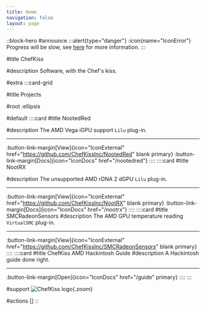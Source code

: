 ```yaml
---
title: Home
navigation: false
layout: page
---
```


::block-hero
#announce
:::alert{type="danger"}
:icon{name="IconError"} Progress will be slow, see [here](/nootedred#whys-development-not-as-active-now) for more information.
:::

#title
ChefKiss

#description
Software, with the Chef's kiss.

#extra
:::card-grid

#title
Projects

#root
:ellipsis

#default
  ::::card
  #title
  NootedRed

  #description
  The AMD Vega iGPU support `Lilu` plug-in.

  ----

  :button-link-margin[View]{icon="IconExternal" href="https://github.com/ChefKissInc/NootedRed" blank primary}
  :button-link-margin[Docs]{icon="IconDocs" href="/nootedred"}
  ::::
  ::::card
  #title
  NootRX

  #description
  The unsupported AMD rDNA 2 dGPU `Lilu` plug-in.

  ----

  :button-link-margin[View]{icon="IconExternal" href="https://github.com/ChefKissInc/NootRX" blank primary}
  :button-link-margin[Docs]{icon="IconDocs" href="/nootrx"}
  ::::
  ::::card
  #title
  SMCRadeonSensors
  #description
  The AMD GPU temperature reading `VirtualSMC` plug-in.

  ----

  :button-link-margin[View]{icon="IconExternal" href="https://github.com/ChefKissInc/SMCRadeonSensors" blank primary}
  ::::
  ::::card
  #title
  ChefKiss AMD Hackintosh Guide
  #description
  A Hackintosh guide done right.

  ----

  :button-link-margin[Open]{icon="IconDocs" href="/guide" primary}
  ::::
:::

#support
![ChefKiss logo](/ChefKiss@2x.png){.zoom}

#actions
[]
::

